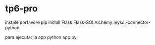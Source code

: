 # tp6-pro
instale porfavore pip install Flask Flask-SQLAlchemy mysql-connector-python

para ejecutar la app python app.py
